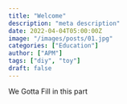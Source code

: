 ```yaml
---
title: "Welcome"
description: "meta description"
date: 2022-04-04T05:00:00Z
image: "/images/posts/01.jpg"
categories: ["Education"]
author: ["APM"]
tags: ["diy", "toy"]
draft: false
---
```

We Gotta Fill in this part
